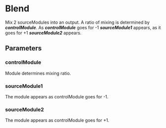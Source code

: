 # Blend

Mix 2 sourceModules into an output. A ratio of mixing is determined by _**controlModule**_. As _**controlModule**_ goes for -1 _**sourceModule1**_ appears, as it goes for +1 _**sourceModule2**_ appears.

## Parameters

### controlModule

Module determines mixing ratio.

### sourceModule1

The module appears as controlModule goes for -1.

### sourceModule2

The module appears as controlModule goes for +1.

